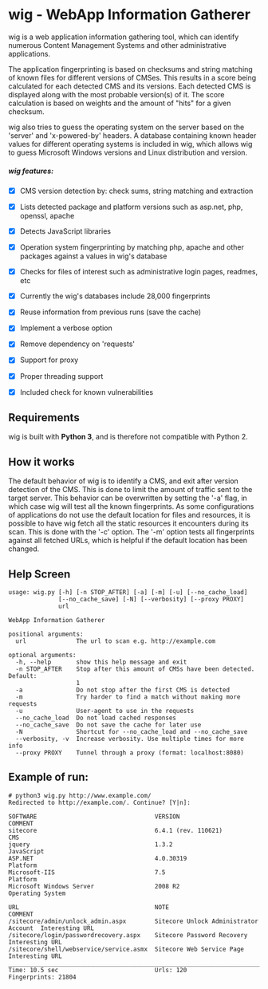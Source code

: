 # wig - WebApp Information Gatherer


wig is a web application information gathering tool, which can identify numerous Content Management Systems and other administrative applications.

The application fingerprinting is based on checksums and string matching of known files for different versions of CMSes. This results in a score being calculated for each detected CMS and its versions. Each detected CMS is displayed along with the most probable version(s) of it. The score calculation is based on weights and the amount of "hits" for a given checksum.

wig also tries to guess the operating system on the server based on the 'server' and 'x-powered-by' headers. A database containing known header values for different operating systems is included in wig, which allows wig to guess Microsoft Windows versions and Linux distribution and version. 

##### wig features:
- [x] CMS version detection by: check sums, string matching and extraction
- [x] Lists detected package and platform versions such as asp.net, php, openssl, apache
- [x] Detects JavaScript libraries
- [x] Operation system fingerprinting by matching php, apache and other packages against a values in wig's database
- [x] Checks for files of interest such as administrative login pages, readmes, etc
- [x] Currently the wig's databases include 28,000 fingerprints
- [x] Reuse information from previous runs (save the cache)
- [x] Implement a verbose option
- [x] Remove dependency on 'requests'
- [x] Support for proxy
- [x] Proper threading support
- [x] Included check for known vulnerabilities


## Requirements


wig is built with **Python 3**, and is therefore not compatible with Python 2. 



## How it works


The default behavior of wig is to identify a CMS, and exit after version detection of the CMS. This is done to limit the amount of traffic sent to the target server.
This behavior can be overwritten by setting the '-a' flag, in which case wig will test all the known fingerprints.
As some configurations of applications do not use the default location for files and resources, it is possible to have wig fetch all the static resources it encounters during its scan. This is done with the '-c' option.
The '-m' option tests all fingerprints against all fetched URLs, which is helpful if the default location has been changed.



## Help Screen

```
usage: wig.py [-h] [-n STOP_AFTER] [-a] [-m] [-u] [--no_cache_load]
              [--no_cache_save] [-N] [--verbosity] [--proxy PROXY]
              url

WebApp Information Gatherer

positional arguments:
  url              The url to scan e.g. http://example.com

optional arguments:
  -h, --help       show this help message and exit
  -n STOP_AFTER    Stop after this amount of CMSs have been detected. Default:
                   1
  -a               Do not stop after the first CMS is detected
  -m               Try harder to find a match without making more requests
  -u               User-agent to use in the requests
  --no_cache_load  Do not load cached responses
  --no_cache_save  Do not save the cache for later use
  -N               Shortcut for --no_cache_load and --no_cache_save
  --verbosity, -v  Increase verbosity. Use multiple times for more info
  --proxy PROXY    Tunnel through a proxy (format: localhost:8080)
```


## Example of run:

```
# python3 wig.py http://www.example.com/  
Redirected to http://example.com/. Continue? [Y|n]:

SOFTWARE                                 VERSION                                COMMENT
sitecore                                 6.4.1 (rev. 110621)                    CMS
jquery                                   1.3.2                                  JavaScript
ASP.NET                                  4.0.30319                              Platform
Microsoft-IIS                            7.5                                    Platform
Microsoft Windows Server                 2008 R2                                Operating System

URL                                      NOTE                                   COMMENT
/sitecore/admin/unlock_admin.aspx        Sitecore Unlock Administrator Account  Interesting URL
/sitecore/login/passwordrecovery.aspx    Sitecore Password Recovery             Interesting URL
/sitecore/shell/webservice/service.asmx  Sitecore Web Service Page              Interesting URL
________________________________________________________________________________________________
Time: 10.5 sec                           Urls: 120                           Fingerprints: 21804
```
